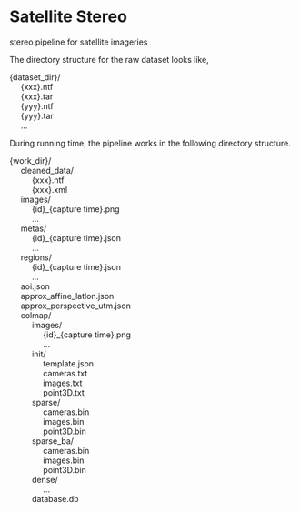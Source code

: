 # Satellite Stereo
stereo pipeline for satellite imageries

The directory structure for the raw dataset looks like,

{dataset_dir}/ \
&nbsp;&nbsp;&nbsp;&nbsp;    {xxx}.ntf \
&nbsp;&nbsp;&nbsp;&nbsp;    {xxx}.tar \
&nbsp;&nbsp;&nbsp;&nbsp;    {yyy}.ntf \
&nbsp;&nbsp;&nbsp;&nbsp;    {yyy}.tar \
&nbsp;&nbsp;&nbsp;&nbsp;    ...


During running time, the pipeline works in the following directory structure.


{work_dir}/ \
&nbsp;&nbsp;&nbsp;&nbsp; cleaned_data/ \
&nbsp;&nbsp;&nbsp;&nbsp; &nbsp;&nbsp;&nbsp;&nbsp; {xxx}.ntf \
&nbsp;&nbsp;&nbsp;&nbsp; &nbsp;&nbsp;&nbsp;&nbsp; {xxx}.xml \
&nbsp;&nbsp;&nbsp;&nbsp; images/ \
&nbsp;&nbsp;&nbsp;&nbsp; &nbsp;&nbsp;&nbsp;&nbsp; {id}\_{capture time}.png \
&nbsp;&nbsp;&nbsp;&nbsp; &nbsp;&nbsp;&nbsp;&nbsp; ... \
&nbsp;&nbsp;&nbsp;&nbsp; metas/ \
&nbsp;&nbsp;&nbsp;&nbsp; &nbsp;&nbsp;&nbsp;&nbsp; {id}\_{capture time}.json \
&nbsp;&nbsp;&nbsp;&nbsp; &nbsp;&nbsp;&nbsp;&nbsp; ... \
&nbsp;&nbsp;&nbsp;&nbsp; regions/ \
&nbsp;&nbsp;&nbsp;&nbsp; &nbsp;&nbsp;&nbsp;&nbsp; {id}\_{capture time}.json \
&nbsp;&nbsp;&nbsp;&nbsp; &nbsp;&nbsp;&nbsp;&nbsp; ... \
&nbsp;&nbsp;&nbsp;&nbsp; aoi.json \
&nbsp;&nbsp;&nbsp;&nbsp; approx_affine_latlon.json \
&nbsp;&nbsp;&nbsp;&nbsp; approx_perspective_utm.json \
&nbsp;&nbsp;&nbsp;&nbsp; colmap/ \
&nbsp;&nbsp;&nbsp;&nbsp; &nbsp;&nbsp;&nbsp;&nbsp; images/ \
&nbsp;&nbsp;&nbsp;&nbsp; &nbsp;&nbsp;&nbsp;&nbsp; &nbsp;&nbsp;&nbsp;&nbsp; {id}\_{capture time}.png \
&nbsp;&nbsp;&nbsp;&nbsp; &nbsp;&nbsp;&nbsp;&nbsp; &nbsp;&nbsp;&nbsp;&nbsp; ...\
&nbsp;&nbsp;&nbsp;&nbsp; &nbsp;&nbsp;&nbsp;&nbsp; init/ \
&nbsp;&nbsp;&nbsp;&nbsp; &nbsp;&nbsp;&nbsp;&nbsp; &nbsp;&nbsp;&nbsp;&nbsp; template.json \
&nbsp;&nbsp;&nbsp;&nbsp; &nbsp;&nbsp;&nbsp;&nbsp; &nbsp;&nbsp;&nbsp;&nbsp; cameras.txt \
&nbsp;&nbsp;&nbsp;&nbsp; &nbsp;&nbsp;&nbsp;&nbsp; &nbsp;&nbsp;&nbsp;&nbsp; images.txt \
&nbsp;&nbsp;&nbsp;&nbsp; &nbsp;&nbsp;&nbsp;&nbsp; &nbsp;&nbsp;&nbsp;&nbsp; point3D.txt \
&nbsp;&nbsp;&nbsp;&nbsp; &nbsp;&nbsp;&nbsp;&nbsp; sparse/ \
&nbsp;&nbsp;&nbsp;&nbsp; &nbsp;&nbsp;&nbsp;&nbsp; &nbsp;&nbsp;&nbsp;&nbsp; cameras.bin \
&nbsp;&nbsp;&nbsp;&nbsp; &nbsp;&nbsp;&nbsp;&nbsp; &nbsp;&nbsp;&nbsp;&nbsp; images.bin \
&nbsp;&nbsp;&nbsp;&nbsp; &nbsp;&nbsp;&nbsp;&nbsp; &nbsp;&nbsp;&nbsp;&nbsp; point3D.bin \
&nbsp;&nbsp;&nbsp;&nbsp; &nbsp;&nbsp;&nbsp;&nbsp; sparse_ba/ \
&nbsp;&nbsp;&nbsp;&nbsp; &nbsp;&nbsp;&nbsp;&nbsp; &nbsp;&nbsp;&nbsp;&nbsp; cameras.bin \
&nbsp;&nbsp;&nbsp;&nbsp; &nbsp;&nbsp;&nbsp;&nbsp; &nbsp;&nbsp;&nbsp;&nbsp; images.bin \
&nbsp;&nbsp;&nbsp;&nbsp; &nbsp;&nbsp;&nbsp;&nbsp; &nbsp;&nbsp;&nbsp;&nbsp; point3D.bin \
&nbsp;&nbsp;&nbsp;&nbsp; &nbsp;&nbsp;&nbsp;&nbsp; dense/ \
&nbsp;&nbsp;&nbsp;&nbsp; &nbsp;&nbsp;&nbsp;&nbsp;  &nbsp;&nbsp;&nbsp;&nbsp; ... \
&nbsp;&nbsp;&nbsp;&nbsp; &nbsp;&nbsp;&nbsp;&nbsp; database.db



